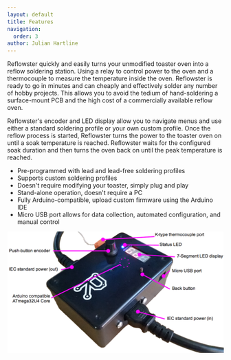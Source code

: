 ```yaml
---
layout: default
title: Features
navigation:
  order: 3
author: Julian Hartline
---
```


Reflowster quickly and easily turns your unmodified toaster oven into a reflow soldering station. Using a relay to control power to the oven and a thermocouple to measure the temperature inside the oven. Reflowster is ready to go in minutes and can cheaply and effectively solder any number of hobby projects. This allows you to avoid the tedium of hand-soldering a surface-mount PCB and the high cost of a commercially available reflow oven.

Reflowster's encoder and LED display allow you to navigate menus and use either a standard soldering profile or your own custom profile. Once the reflow process is started, Reflowster turns the power to the toaster oven on until a soak temperature is reached. Reflowster waits for the configured soak duration and then turns the oven back on until the peak temperature is reached.

<ul>
<li>Pre-programmed with lead and lead-free soldering profiles
<li>Supports custom soldering profiles
<li>Doesn't require modifying your toaster, simply plug and play 
<li>Stand-alone operation, doesn't require a PC
<li>Fully Arduino-compatible, upload custom firmware using the Arduino IDE 
<li>Micro USB port allows for data collection, automated configuration, and manual control
</ul>

<img src="/resources/images/annotated_reflowster.png" class="showcase"/>
